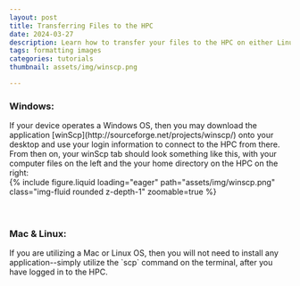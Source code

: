 ```yaml
---
layout: post
title: Transferring Files to the HPC
date: 2024-03-27
description: Learn how to transfer your files to the HPC on either Linux, Mac, or Windows
tags: formatting images
categories: tutorials
thumbnail: assets/img/winscp.png

---
```


<h3><bold>Windows:</bold></h3>
If your device operates a Windows OS, then you may download the application [winScp](http://sourceforge.net/projects/winscp/) onto your desktop and use your login information to connect to the HPC from there. From then on, your winScp tab should look something like this, with your computer files on the left and the your home directory on the HPC on the right:
<br/>
<div class="row mt-3">
    <div class="col-sm mt-3 mt-md-0">
        {% include figure.liquid loading="eager" path="assets/img/winscp.png" class="img-fluid rounded z-depth-1" zoomable=true %}
    </div>
</div>
<!----->
<br/>
<br/>
<h3><bold>Mac & Linux:</bold></h3>
If you are utilizing a Mac or Linux OS, then you will not need to install any application--simply utilize the `scp` command on the terminal, after you have logged in to the HPC.


